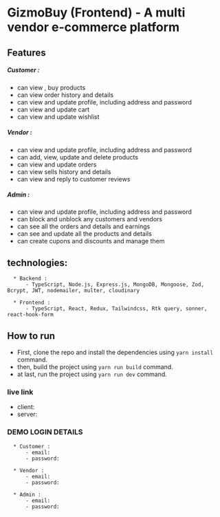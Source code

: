 # GizmoBuy (Frontend) - A multi vendor e-commerce platform

## Features

##### Customer :

- can view , buy products
- can view order history and details
- can view and update profile, including address and password
- can view and update cart
- can view and update wishlist

##### Vendor :

- can view and update profile, including address and password
- can add, view, update and delete products
- can view and update orders
- can view sells history and details
- can view and reply to customer reviews

##### Admin :

- can view and update profile, including address and password
- can block and unblock any customers and vendors
- can see all the orders and details and earnings
- can see and update all the products and details
- can create cupons and discounts and manage them

## technologies:

      * Backend :
          - TypeScript, Node.js, Express.js, MongoDB, Mongoose, Zod, Bcrypt, JWT, nodemailer, multer, cloudinary

      * Frontend :
          - TypeScript, React, Redux, Tailwindcss, Rtk query, sonner, react-hook-form

## How to run

- First, clone the repo and install the dependencies using `yarn install` command.
- then, build the project using `yarn run build` command.
- at last, run the project using `yarn run dev` command.

### live link

- client:
- server:

### DEMO LOGIN DETAILS

      * Customer :
          - email:
          - password:

      * Vendor :
          - email:
          - password:

      * Admin :
          - email:
          - password:
